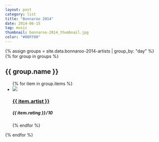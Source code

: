 ```yaml
---
layout: post
category: list
title: "Bonnaroo 2014"
date: 2014-06-15
tag: music
thumbnail: bonnaroo-2014_thumbnail.jpg
color: "#00FF00"
---
```


{% assign groups = site.data.bonnaroo-2014-artists | group_by: "day" %}
{% for group in groups %}
  <h2>{{ group.name }}</h2>
  <ul class="list article-list list-photo-circle">
  {% for item in group.items %}
  <li class="list-item">
    <div class="list-row">
      <!-- <a href="{{ item.link }}"> -->
        <img src="/img/{{ page.title | slugify }}/{{ item.artist | slugify }}.jpg" class="list-image">
      <!-- </a> -->
      <a href="{{ item.link }}">
        <h3 class="list-title">{{ item.artist }}</h3>
      </a>
      <h5 class="list-detail"><em>{{ item.rating }}</em>&#8202;/&#8202;10</h5>
    </div>
  </li>
  {% endfor %}
  </ul>
{% endfor %}
